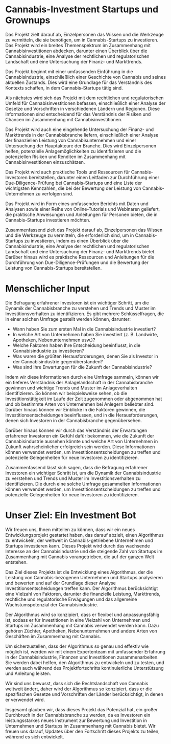 # Cannabis-Investment Startups und Grownups 

Das Projekt zielt darauf ab, Einzelpersonen das Wissen und die Werkzeuge zu vermitteln, die sie benötigen, um in Cannabis-Startups zu investieren. Das Projekt wird ein breites Themenspektrum im Zusammenhang mit Cannabisinvestitionen abdecken, darunter einen Überblick über die Cannabisindustrie, eine Analyse der rechtlichen und regulatorischen Landschaft und eine Untersuchung der Finanz- und Markttrends.

Das Projekt beginnt mit einer umfassenden Einführung in die Cannabisindustrie, einschließlich einer Geschichte von Cannabis und seines aktuellen Zustands. Dies wird eine Grundlage für das Verständnis des Kontexts schaffen, in dem Cannabis-Startups tätig sind.

Als nächstes wird sich das Projekt mit dem rechtlichen und regulatorischen Umfeld für Cannabisinvestitionen befassen, einschließlich einer Analyse der Gesetze und Vorschriften in verschiedenen Ländern und Regionen. Diese Informationen sind entscheidend für das Verständnis der Risiken und Chancen im Zusammenhang mit Cannabisinvestitionen.

Das Projekt wird auch eine eingehende Untersuchung der Finanz- und Markttrends in der Cannabisbranche liefern, einschließlich einer Analyse der finanziellen Leistung von Cannabisunternehmen und einer Untersuchung der Hauptakteure der Branche. Dies wird Einzelpersonen helfen, potenzielle Anlagemöglichkeiten zu identifizieren und die potenziellen Risiken und Renditen im Zusammenhang mit Cannabisinvestitionen einzuschätzen.

Das Projekt wird auch praktische Tools und Ressourcen für Cannabis-Investoren bereitstellen, darunter einen Leitfaden zur Durchführung einer Due-Diligence-Prüfung bei Cannabis-Startups und eine Liste der wichtigsten Kennzahlen, die bei der Bewertung der Leistung von Cannabis-Unternehmen zu verfolgen sind.

Das Projekt wird in Form eines umfassenden Berichts mit Daten und Analysen sowie einer Reihe von Online-Tutorials und Webinaren geliefert, die praktische Anweisungen und Anleitungen für Personen bieten, die in Cannabis-Startups investieren möchten.

Zusammenfassend zielt das Projekt darauf ab, Einzelpersonen das Wissen und die Werkzeuge zu vermitteln, die erforderlich sind, um in Cannabis-Startups zu investieren, indem es einen Überblick über die Cannabisindustrie, eine Analyse der rechtlichen und regulatorischen Landschaft und eine Untersuchung der Finanz- und Markttrends bietet. Darüber hinaus wird es praktische Ressourcen und Anleitungen für die Durchführung von Due-Diligence-Prüfungen und die Bewertung der Leistung von Cannabis-Startups bereitstellen.

# Menschlicher Input

Die Befragung erfahrener Investoren ist ein wichtiger Schritt, um die Dynamik der Cannabisbranche zu verstehen und Trends und Muster im Investitionsverhalten zu identifizieren. Es gibt mehrere Schlüsselfragen, die in einer solchen Umfrage gestellt werden können, darunter:

- Wann haben Sie zum ersten Mal in die Cannabisindustrie investiert?
- In welche Art von Unternehmen haben Sie investiert (z. B. Landwirte, Apotheken, Nebenunternehmen usw.)?
- Welche Faktoren haben Ihre Entscheidung beeinflusst, in die Cannabisindustrie zu investieren?
- Was waren die größten Herausforderungen, denen Sie als Investor in der Cannabisindustrie gegenüberstanden?
- Was sind Ihre Erwartungen für die Zukunft der Cannabisindustrie?

Indem wir diese Informationen durch eine Umfrage sammeln, können wir ein tieferes Verständnis der Anlagelandschaft in der Cannabisbranche gewinnen und wichtige Trends und Muster im Anlageverhalten identifizieren. So können wir beispielsweise sehen, ob die Investitionstätigkeit im Laufe der Zeit zugenommen oder abgenommen hat und ob bestimmte Arten von Unternehmen bei Anlegern beliebter sind. Darüber hinaus können wir Einblicke in die Faktoren gewinnen, die Investitionsentscheidungen beeinflussen, und in die Herausforderungen, denen sich Investoren in der Cannabisbranche gegenübersehen.

Darüber hinaus können wir durch das Verständnis der Erwartungen erfahrener Investoren ein Gefühl dafür bekommen, wie die Zukunft der Cannabisindustrie aussehen könnte und welche Art von Unternehmen in Zukunft wahrscheinlicher erfolgreich sein werden. Diese Informationen können verwendet werden, um Investitionsentscheidungen zu treffen und potenzielle Gelegenheiten für neue Investoren zu identifizieren.

Zusammenfassend lässt sich sagen, dass die Befragung erfahrener Investoren ein wichtiger Schritt ist, um die Dynamik der Cannabisindustrie zu verstehen und Trends und Muster im Investitionsverhalten zu identifizieren. Die durch eine solche Umfrage gesammelten Informationen können verwendet werden, um Investitionsentscheidungen zu treffen und potenzielle Gelegenheiten für neue Investoren zu identifizieren.

# Unser Ziel: Ein Investment Bot  

Wir freuen uns, Ihnen mitteilen zu können, dass wir ein neues Entwicklungsprojekt gestartet haben, das darauf abzielt, einen Algorithmus zu entwickeln, der weltweit in Cannabis-getriebene Unternehmen und Startups investieren kann. Dieses Projekt wird durch das wachsende Interesse an der Cannabisindustrie und die steigende Zahl von Startups im Zusammenhang mit Cannabis vorangetrieben, die auf der ganzen Welt entstehen.

Das Ziel dieses Projekts ist die Entwicklung eines Algorithmus, der die Leistung von Cannabis-bezogenen Unternehmen und Startups analysieren und bewerten und auf der Grundlage dieser Analyse Investitionsentscheidungen treffen kann. Der Algorithmus berücksichtigt eine Vielzahl von Faktoren, darunter die finanzielle Leistung, Markttrends, rechtliche und regulatorische Erwägungen und das allgemeine Wachstumspotenzial der Cannabisindustrie.

Der Algorithmus wird so konzipiert, dass er flexibel und anpassungsfähig ist, sodass er für Investitionen in eine Vielzahl von Unternehmen und Startups im Zusammenhang mit Cannabis verwendet werden kann. Dazu gehören Züchter, Apotheken, Nebenunternehmen und andere Arten von Geschäften im Zusammenhang mit Cannabis.

Um sicherzustellen, dass der Algorithmus so genau und effektiv wie möglich ist, werden wir mit einem Expertenteam mit umfassender Erfahrung in der Cannabisindustrie, Finanzen und Investitionen zusammenarbeiten. Sie werden dabei helfen, den Algorithmus zu entwickeln und zu testen, und werden auch während des Projektfortschritts kontinuierliche Unterstützung und Anleitung leisten.

Wir sind uns bewusst, dass sich die Rechtslandschaft von Cannabis weltweit ändert, daher wird der Algorithmus so konzipiert, dass er die spezifischen Gesetze und Vorschriften der Länder berücksichtigt, in denen er verwendet wird.

Insgesamt glauben wir, dass dieses Projekt das Potenzial hat, ein großer Durchbruch in der Cannabisbranche zu werden, da es Investoren ein leistungsstarkes neues Instrument zur Bewertung und Investition in Unternehmen und Startups im Zusammenhang mit Cannabis bietet. Wir freuen uns darauf, Updates über den Fortschritt dieses Projekts zu teilen, während es sich entwickelt.
